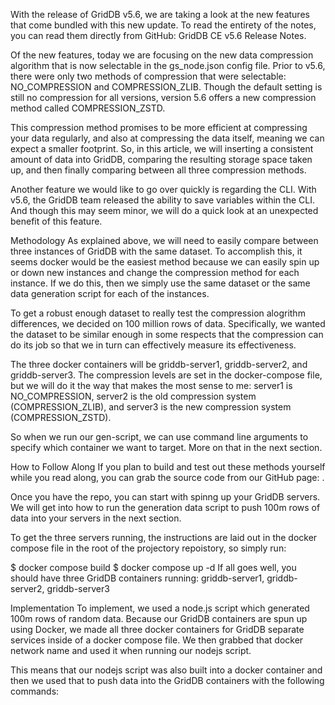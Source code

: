 With the release of GridDB v5.6, we are taking a look at the new features that come bundled with this new update. To read the entirety of the notes, you can read them directly from GitHub: GridDB CE v5.6 Release Notes.

Of the new features, today we are focusing on the new data compression algorithm that is now selectable in the gs_node.json config file. Prior to v5.6, there were only two methods of compression that were selectable: NO_COMPRESSION and COMPRESSION_ZLIB. Though the default setting is still no compression for all versions, version 5.6 offers a new compression method called COMPRESSION_ZSTD.

This compression method promises to be more efficient at compressing your data regularly, and also at compressing the data itself, meaning we can expect a smaller footprint. So, in this article, we will inserting a consistent amount of data into GridDB, comparing the resulting storage space taken up, and then finally comparing between all three compression methods.

Another feature we would like to go over quickly is regarding the CLI. With v5.6, the GridDB team released the ability to save variables within the CLI. And though this may seem minor, we will do a quick look at an unexpected benefit of this feature.

Methodology
As explained above, we will need to easily compare between three instances of GridDB with the same dataset. To accomplish this, it seems docker would be the easiest method because we can easily spin up or down new instances and change the compression method for each instance. If we do this, then we simply use the same dataset or the same data generation script for each of the instances.

To get a robust enough dataset to really test the compression alogrithm differences, we decided on 100 million rows of data. Specifically, we wanted the dataset to be similar enough in some respects that the compression can do its job so that we in turn can effectively measure its effectiveness.

The three docker containers will be griddb-server1, griddb-server2, and griddb-server3. The compression levels are set in the docker-compose file, but we will do it the way that makes the most sense to me: server1 is NO_COMPRESSION, server2 is the old compression system (COMPRESSION_ZLIB), and server3 is the new compression system (COMPRESSION_ZSTD).

So when we run our gen-script, we can use command line arguments to specify which container we want to target. More on that in the next section.

How to Follow Along
If you plan to build and test out these methods yourself while you read along, you can grab the source code from our GitHub page: .

Once you have the repo, you can start with spinng up your GridDB servers. We will get into how to run the generation data script to push 100m rows of data into your servers in the next section.

To get the three servers running, the instructions are laid out in the docker compose file in the root of the projectory repoistory, so simply run:

$ docker compose build
$ docker compose up -d
If all goes well, you should have three GridDB containers running: griddb-server1, griddb-server2, griddb-server3

Implementation
To implement, we used a node.js script which generated 100m rows of random data. Because our GridDB containers are spun up using Docker, we made all three docker containers for GridDB separate services inside of a docker compose file. We then grabbed that docker network name and used it when running our nodejs script.

This means that our nodejs script was also built into a docker container and then we used that to push data into the GridDB containers with the following commands: